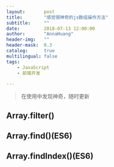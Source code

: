 ```yaml
---
layout:       post
title:        "感觉很神奇的js数组操作方法"
subtitle:     ""
date:         2018-07-13 12:00:00
author:       "AnnaHuang"
header-img:   ""
header-mask:  0.3
catalog:      true
multilingual: false  
tags:
    - JavaScript
    - 前端开发
    
---
```


> 在使用中发现神奇，随时更新

## Array.filter()

## Array.find()(ES6)

## Array.findIndex()(ES6)